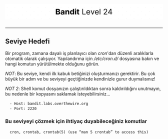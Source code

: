# ![Bandit Level 24](https://github.com/YunusEmreAlps/Scenarios/blob/master/ctf-bandit/assets/Bandit24.png?raw=true)

---

## Seviye Hedefi

Bir program, zamana dayalı iş planlayıcı olan *cron*'dan düzenli aralıklarla otomatik olarak çalışıyor. Yapılandırma için */etc/cron.d/* dosyasına bakın ve hangi komutun yürütülmekte olduğunu görün.

*NOT*: Bu seviye, kendi ilk kabuk betiğinizi oluşturmanızı gerektirir. Bu çok büyük bir adım ve bu seviyeyi geçtiğinizde kendinizle gurur duymalısınız!

*NOT 2*: Shell komut dosyanızın çalıştırıldıktan sonra kaldırıldığını unutmayın, bu nedenle bir kopyasını saklamak isteyebilirsiniz…

``` {.sh}
  - Host: bandit.labs.overthewire.org
  - Port: 2220
```

### Bu seviyeyi çözmek için ihtiyaç duyabileceğiniz komutlar

``` {.sh}
  cron, crontab, crontab(5) (use “man 5 crontab” to access this)
```
